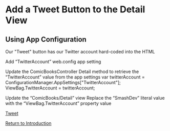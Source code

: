 
# Add a Tweet Button to the Detail View

## Using App Configuration

Our "Tweet" button has our Twitter account hard-coded into the HTML

Add “TwitterAccount” web.config app setting
<add key="TwitterAccount" value="SmashDev"/>

Update the ComicBooksController Detail method to retrieve the “TwitterAccount” value from the app settings
var twitterAccount = ConfigurationManager.AppSettings["TwitterAccount"];
ViewBag.TwitterAccount = twitterAccount;

Update the “ComicBooks/Detail” view
Replace the “SmashDev” literal value with the “ViewBag.TwitterAccount” property value
<p><a href="https://twitter.com/share" class="twitter-share-button" data-via="@ViewBag.TwitterAccount" data-size="large" data-hashtags="comicbooks">Tweet</a></p>

[Return to Introduction](README.md)

